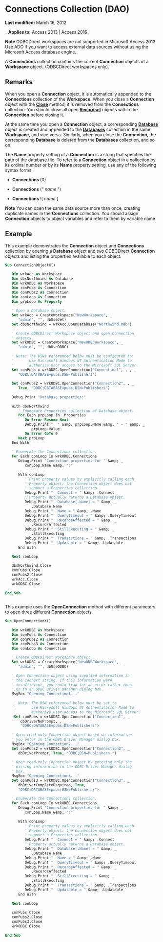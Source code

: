 
# Connections Collection (DAO)

 **Last modified:** March 16, 2012

 _ **Applies to:** Access 2013 | Access 2016_

 **Note**  ODBCDirect workspaces are not supported in Microsoft Access 2013. Use ADO if you want to access external data sources without using the Microsoft Access database engine.

A  **Connections** collection contains the current **Connection** objects of a **Workspace** object. (ODBCDirect workspaces only).

## Remarks

When you open a  **Connection** object, it is automatically appended to the **Connections** collection of the **Workspace**. When you close a **Connection** object with the **[Close](9b1a77cb-da12-24d6-892f-a56be103d51d.md)** method, it is removed from the **Connections** collection. You should close all open **[Recordset](9774232c-e6da-175b-fc7f-ed2ab7908fa0.md)** objects within the **Connection** before closing it.

At the same time you open a  **Connection** object, a corresponding **[Database](6cf2ddf8-3957-a15e-5eeb-85f81c1e415e.md)** object is created and appended to the **[Databases](988ae6f5-ec15-cd1c-191d-f295624425f4.md)** collection in the same **Workspace**, and vice versa. Similarly, when you close the **Connection**, the corresponding **Database** is deleted from the **Databases** collection, and so on.

The  **Name** property setting of a **Connection** is a string that specifies the path of the database file. To refer to a **Connection** object in a collection by its ordinal number or by its **Name** property setting, use any of the following syntax forms:


-  **Connections** (0)
    
-  **Connections** (" _name_ ")
    
-  **Connections** ![ _name_ ]
    





 **Note**  You can open the same data source more than once, creating duplicate names in the  **Connections** collection. You should assign **Connection** objects to object variables and refer to them by variable name.


## Example

This example demonstrates the  **Connection** object and **Connections** collection by opening a **Database** object and two ODBCDirect **Connection** objects and listing the properties available to each object.


```vb
Sub ConnectionObjectX() 
 
   Dim wrkAcc as Workspace 
   Dim dbsNorthwind As Database 
   Dim wrkODBC As Workspace 
   Dim conPubs As Connection 
   Dim conPubs2 As Connection 
   Dim conLoop As Connection 
   Dim prpLoop As Property 
 
   ' Open a Database object. 
   Set wrkAcc = CreateWorkspace("NewWorkspace", _ 
      "admin", "", dbUseJet) 
   Set dbsNorthwind = wrkAcc.OpenDatabase("Northwind.mdb") 
 
   ' Create ODBCDirect Workspace object and open Connection 
   ' objects. 
   Set wrkODBC = CreateWorkspace("NewODBCWorkspace", _ 
      "admin", "", dbUseODBC) 
       
   ' Note: The DSNs referenced below must be configured to  
   '       use Microsoft Windows NT Authentication Mode to  
   '       authorize user access to the Microsoft SQL Server. 
   Set conPubs = wrkODBC.OpenConnection("Connection1", , , _ 
      "ODBC;DATABASE=pubs;DSN=Publishers") 
       
   Set conPubs2 = wrkODBC.OpenConnection("Connection2", , _ 
      True, "ODBC;DATABASE=pubs;DSN=Publishers") 
 
   Debug.Print "Database properties:" 
 
   With dbsNorthwind 
      ' Enumerate Properties collection of Database object. 
      For Each prpLoop In .Properties 
         On Error Resume Next 
         Debug.Print "  " &amp; prpLoop.Name &amp; " = " &amp; _ 
            prpLoop.Value 
         On Error GoTo 0 
      Next prpLoop 
   End With 
 
   ' Enumerate the Connections collection. 
   For Each conLoop In wrkODBC.Connections 
      Debug.Print "Connection properties for " &amp; _ 
         conLoop.Name &amp; ":" 
 
      With conLoop 
         ' Print property values by explicitly calling each 
         ' Property object; the Connection object does not 
         ' support a Properties collection. 
         Debug.Print "  Connect = " &amp; .Connect 
         ' Property actually returns a Database object. 
         Debug.Print "  Database[.Name] = " &amp; _ 
            .Database.Name 
         Debug.Print "  Name = " &amp; .Name 
         Debug.Print "  QueryTimeout = " &amp; .QueryTimeout 
         Debug.Print "  RecordsAffected = " &amp; _ 
            .RecordsAffected 
         Debug.Print "  StillExecuting = " &amp; _ 
            .StillExecuting 
         Debug.Print "  Transactions = " &amp; .Transactions 
         Debug.Print "  Updatable = " &amp; .Updatable 
      End With 
 
   Next conLoop 
 
   dbsNorthwind.Close 
   conPubs.Close 
   conPubs2.Close 
   wrkAcc.Close 
   wrkODBC.Close 
 
End Sub 
 

```

This example uses the  **OpenConnection** method with different parameters to open three different **Connection** objects.




```vb
Sub OpenConnectionX() 
 
   Dim wrkODBC As Workspace 
   Dim conPubs As Connection 
   Dim conPubs2 As Connection 
   Dim conPubs3 As Connection 
   Dim conLoop As Connection 
 
   ' Create ODBCDirect Workspace object. 
   Set wrkODBC = CreateWorkspace("NewODBCWorkspace", _ 
      "admin", "", dbUseODBC) 
 
   ' Open Connection object using supplied information in  
   ' the connect string. If this information were  
   ' insufficient, you could trap for an error rather than  
   ' go to an ODBC Driver Manager dialog box. 
   MsgBox "Opening Connection1..." 
       
    ' Note: The DSN referenced below must be set to  
    '       use Microsoft Windows NT Authentication Mode to  
    '       authorize user access to the Microsoft SQL Server. 
    Set conPubs = wrkODBC.OpenConnection("Connection1", _ 
       dbDriverNoPrompt, , _ 
       "ODBC;DATABASE=pubs;DSN=Publishers") 
 
   ' Open read-only Connection object based on information  
   ' you enter in the ODBC Driver Manager dialog box. 
   MsgBox "Opening Connection2..." 
   Set conPubs2 = wrkODBC.OpenConnection("Connection2", _ 
      dbDriverPrompt, True, "ODBC;DSN=Publishers;") 
 
   ' Open read-only Connection object by entering only the  
   ' missing information in the ODBC Driver Manager dialog  
   ' box. 
   MsgBox "Opening Connection3..." 
   Set conPubs3 = wrkODBC.OpenConnection("Connection3", _ 
      dbDriverCompleteRequired, True, _ 
      "ODBC;DATABASE=pubs;DSN=Publishers;") 
 
   ' Enumerate the Connections collection. 
   For Each conLoop In wrkODBC.Connections 
      Debug.Print "Connection properties for " &amp; _ 
         conLoop.Name &amp; ":" 
 
      With conLoop 
         ' Print property values by explicitly calling each 
         ' Property object; the Connection object does not 
         ' support a Properties collection. 
         Debug.Print "  Connect = " &amp; .Connect 
         ' Property actually returns a Database object. 
         Debug.Print "  Database[.Name] = " &amp; _ 
            .Database.Name 
         Debug.Print "  Name = " &amp; .Name 
         Debug.Print "  QueryTimeout = " &amp; .QueryTimeout 
         Debug.Print "  RecordsAffected = " &amp; _ 
            .RecordsAffected 
         Debug.Print "  StillExecuting = " &amp; _ 
            .StillExecuting 
         Debug.Print "  Transactions = " &amp; .Transactions 
         Debug.Print "  Updatable = " &amp; .Updatable 
      End With 
 
   Next conLoop 
 
   conPubs.Close 
   conPubs2.Close 
   conPubs3.Close 
   wrkODBC.Close 
 
End Sub 
 

```

